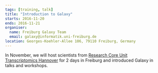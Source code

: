```yaml
---
tags: [training, talk]
title: "Introduction to Galaxy"
starts: 2016-11-20
ends: 2016-11-21
organiser:
  name: Freiburg Galaxy Team
  email: galaxy@informatik.uni-freiburg.de
location: Georges-Koehler-Allee 106, 79110 Freiburg, Germany
---
```


In November, we will host scientists from [Research Core Unit Transcriptomics Hannover](https://www.mh-hannover.de/24129.html?&L=1) for 2 days in Freiburg and introduced Galaxy in talks and workshops. 
